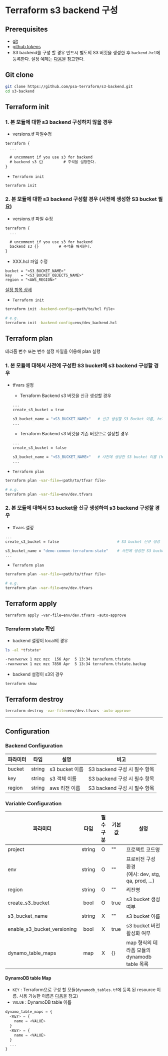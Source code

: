 # Terraform s3 backend 구성

## Prerequisites

- [git](https://git-scm.com/book/en/v2/Getting-Started-Installing-Git)
- [github tokens](https://github.com/settings/tokens)
- S3 backend를 구성 할 경우 반드시 별도의 S3 버킷을 생성한 후 `backend.hcl`에 등록한다. 설정 예제는 [다음](env/prod_backend.hcl)을 참고한다.

## Git clone

```sh
git clone https://github.com/psa-terraform/s3-backend.git
cd s3-backend
```

## Terraform init

### 1. 본 모듈에 대한 s3 backend 구성하지 않을 경우

- versions.tf 파일수정

```txt
terraform {
  ...

  # uncomment if you use s3 for backend
  # backend s3 {}         # 주석을 설정한다.
}
```

- `Terraform init`

```sh
terraform init
```

### 2. 본 모듈에 대한 s3 backend 구성할 경우 (사전에 생성한 S3 bucket 필요)

- versions.tf 파일 수정

```txt
terraform {
  ...

  # uncomment if you use s3 for backend
  backend s3 {}         # 주석을 해제한다.
}
```

- XXX.hcl 파일 수정

```text
bucket = "<S3_BUCKET_NAME>"
key    = "<S3_BUCKET_OBJECTS_NAME>"
region = "<AWS_REGION>"
```

[설정 항목 상세](#backend-configuration)

- `Terraform init`

```sh
terraform init -backend-config=<path/to/hcl file>

# e.g.
terraform init -backend-config=env/dev_backend.hcl
```

## Terraform plan

테라폼 변수 또는 변수 설정 파일을 이용해 plan 실행

### 1. 본 모듈에 대해서 사전에 구성한 S3 bucket에 s3 backend 구성할 경우

- tfvars 설정

  - Terraform Backend s3 버킷을 신규 생성할 경우

  ```sh
  ...
  create_s3_bucket = true

  s3_bucket_name = "<S3_BUCKET_NAME>"   # 신규 생성할 S3 Bucket 이름, hcl의 설정한 S3 bucket name과 달라야 한다.
  ...
  ```

  - Terraform Backend s3 버킷을 기존 버킷으로 설정할 경우

  ```sh
  ...
  create_s3_bucket = false

  s3_bucket_name = "<S3_BUCKET_NAME>"   # 사전에 생성한 S3 bucket 이름 (hcl에 설정한 bucket)
  ...
  ```

- `Terraform plan`

```sh
terraform plan -var-file=<path/to/tfvar file>

# e.g.
terraform plan -var-file=env/dev.tfvars
```

### 2. 본 모듈에 대해서 S3 bucket을 신규 생성하여 s3 backend 구성할 경우

- tfvars 설정

```sh
...
create_s3_bucket = false                          # S3 bucket 신규 생성 안함

s3_bucket_name = "demo-common-terraform-state"    # 사전에 생성한 S3 bucket 이름
...
```

- `Terraform plan`

```sh
terraform plan -var-file=<path/to/tfvar file>

# e.g.
terraform plan -var-file=env/dev.tfvars
```

## Terraform apply

```shell
terraform apply -var-file=env/dev.tfvars -auto-approve
```

### Terraform state 확인

- backend 설정이 local의 경우

```sh
ls -al *tfstate*
```

```txt
-rwxrwxrwx 1 mzc mzc  156 Apr  5 13:34 terraform.tfstate
-rwxrwxrwx 1 mzc mzc 7850 Apr  5 13:34 terraform.tfstate.backup
```

- backend 설정이 s3의 경우

```sh
terraform show
```

## Terraform destroy

```sh
terraform destroy -var-file=env/dev.tfvars -auto-approve
```

---

## Configuration

### Backend Configuration

| 파라미터 |  타입  | 설명           | 비고                         |
| -------- | :----: | -------------- | ---------------------------- |
| bucket   | string | s3 bucket 이름 | S3 backend 구성 시 필수 항목 |
| key      | string | s3 객체 이름   | S3 backend 구성 시 필수 항목 |
| region   | string | aws 리전 이름  | S3 backend 구성 시 필수 항목 |

### Variable Configuration

| 파라미터                    |  타입  | 필수 구분 | 기본값 | 설명                                                    |
| --------------------------- | :----: | :-------: | ------ | ------------------------------------------------------- |
| project                     | string |     O     | ""     | 프로젝트 코드명                                         |
| env                         | string |     O     | ""     | 프로비전 구성 환경 </br>(예시: dev, stg, qa, prod, ...) |
| region                      | string |     O     | ""     | 리전명                                                  |
| create_s3_bucket            |  bool  |     O     | true   | s3 bucket 생성여부                                      |
| s3_bucket_name              | string |     X     | ""     | s3 bucket 이름                                          |
| enable_s3_bucket_versioning |  bool  |     X     | true   | s3 bucket 버전 활성화 여부                              |
| dynamo_table_maps           |  map   |     X     | {}     | map 형식의 테라폼 모듈의 dynamodb table 목록            |

#### DynamoDB table Map

- `KEY` : Terraform으로 구성 할 모듈(`dynamodb_tables.tf`에 등록 된 resource 이름. 사용 가능한 이름은 [다음](./dynamodb_tables.tf)을 참고)
- `VALUE` : DynamoDB table 이름

```JavaScript
dynamo_table_maps = {
  <KEY> = {
    name = <VALUE>
  }
  <KEY> = {
    name = <VALUE>
  }
  ...
}
```
